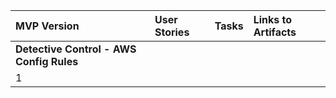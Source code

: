 
| MVP Version | User Stories | Tasks | Links to Artifacts |
| :---------- | :--------| :------------| :-----------|
| **Detective Control - AWS Config Rules** |
| 1           | | |
